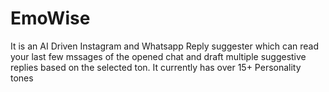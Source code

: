 # EmoWise
It is an AI Driven Instagram and Whatsapp Reply suggester which can read your last few mssages of the opened chat and draft multiple suggestive replies based on the selected ton. It currently has over 15+ Personality tones
